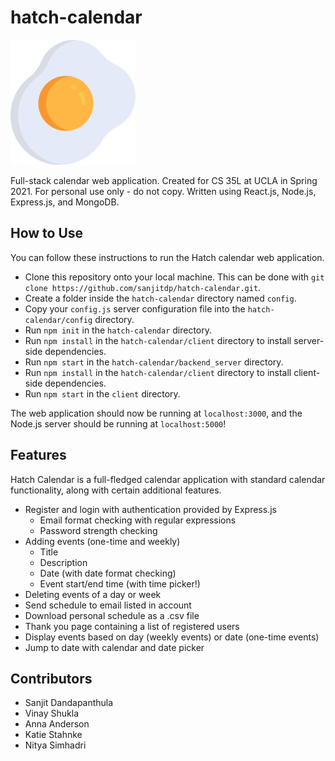 # hatch-calendar

<img src="client/src/images/sunny.png" alt="Hatch Calendar Logo" width="200" height="200" /><br />

Full-stack calendar web application. Created for CS 35L at UCLA in Spring 2021. For personal use only - do not copy. Written using React.js, Node.js, Express.js, and MongoDB.

## How to Use

You can follow these instructions to run the Hatch calendar web application.

- Clone this repository onto your local machine. This can be done with ```git clone https://github.com/sanjitdp/hatch-calendar.git```.
- Create a folder inside the ```hatch-calendar``` directory named ```config```.
- Copy your ```config.js``` server configuration file into the ```hatch-calendar/config``` directory.
- Run ```npm init``` in the ```hatch-calendar``` directory.
- Run ```npm install``` in the ```hatch-calendar/client``` directory to install server-side dependencies.
- Run ```npm start``` in the ```hatch-calendar/backend_server``` directory.
- Run ```npm install``` in the ```hatch-calendar/client``` directory to install client-side dependencies.
- Run ```npm start``` in the ```client``` directory.

The web application should now be running at ```localhost:3000```, and the Node.js server should be running at ```localhost:5000```!

## Features

Hatch Calendar is a full-fledged calendar application with standard calendar functionality, along with certain additional features.
- Register and login with authentication provided by Express.js
    - Email format checking with regular expressions
    - Password strength checking
- Adding events (one-time and weekly)
    - Title
    - Description
    - Date (with date format checking)
    - Event start/end time (with time picker!)
- Deleting events of a day or week
- Send schedule to email listed in account
- Download personal schedule as a .csv file
- Thank you page containing a list of registered users
- Display events based on day (weekly events) or date (one-time events)
- Jump to date with calendar and date picker

## Contributors

- Sanjit Dandapanthula
- Vinay Shukla
- Anna Anderson
- Katie Stahnke
- Nitya Simhadri
